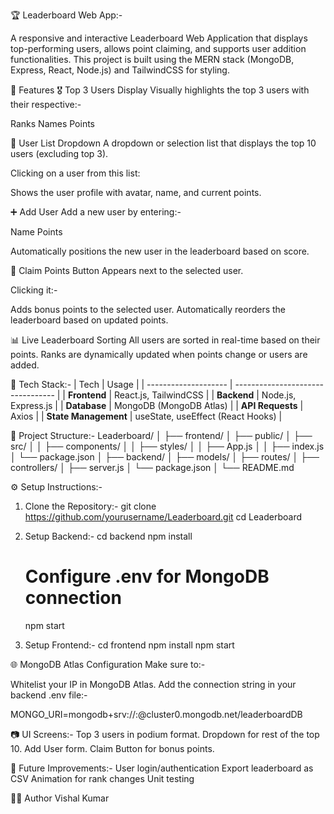 🏆 Leaderboard Web App:-

A responsive and interactive Leaderboard Web Application that displays top-performing users, allows point claiming, and supports user addition functionalities. This project is built using the MERN stack (MongoDB, Express, React, Node.js) and TailwindCSS for styling.

🚀 Features
🎖️ Top 3 Users Display
Visually highlights the top 3 users with their respective:-

Ranks
Names
Points

📜 User List Dropdown
A dropdown or selection list that displays the top 10 users (excluding top 3).

Clicking on a user from this list:

Shows the user profile with avatar, name, and current points.

➕ Add User
Add a new user by entering:-

Name
Points

Automatically positions the new user in the leaderboard based on score.

🎁 Claim Points Button
Appears next to the selected user.

Clicking it:-

Adds bonus points to the selected user.
Automatically reorders the leaderboard based on updated points.

📊 Live Leaderboard Sorting
All users are sorted in real-time based on their points.
Ranks are dynamically updated when points change or users are added.

🧰 Tech Stack:-
| Tech                 | Usage                             |
| -------------------- | --------------------------------- |
| **Frontend**         | React.js, TailwindCSS             |
| **Backend**          | Node.js, Express.js               |
| **Database**         | MongoDB (MongoDB Atlas)           |
| **API Requests**     | Axios                             |
| **State Management** | useState, useEffect (React Hooks) |

📁 Project Structure:-
Leaderboard/
│
├── frontend/
│   ├── public/
│   ├── src/
│   │   ├── components/
│   │   ├── styles/
│   │   ├── App.js
│   │   ├── index.js
│   └── package.json
│
├── backend/
│   ├── models/
│   ├── routes/
│   ├── controllers/
│   ├── server.js
│   └── package.json
│
└── README.md

⚙️ Setup Instructions:-
1. Clone the Repository:-
   git clone https://github.com/yourusername/Leaderboard.git
   cd Leaderboard

2. Setup Backend:-
   cd backend
   npm install
   # Configure .env for MongoDB connection
   npm start

3. Setup Frontend:-
   cd frontend
   npm install
   npm start

🌐 MongoDB Atlas Configuration
Make sure to:-

Whitelist your IP in MongoDB Atlas.
Add the connection string in your backend .env file:-

MONGO_URI=mongodb+srv://<username>:<password>@cluster0.mongodb.net/leaderboardDB

📷 UI Screens:-
Top 3 users in podium format.
Dropdown for rest of the top 10.
Add User form.
Claim Button for bonus points.

📌 Future Improvements:-
User login/authentication
Export leaderboard as CSV
Animation for rank changes
Unit testing

🧑‍💻 Author
Vishal Kumar
